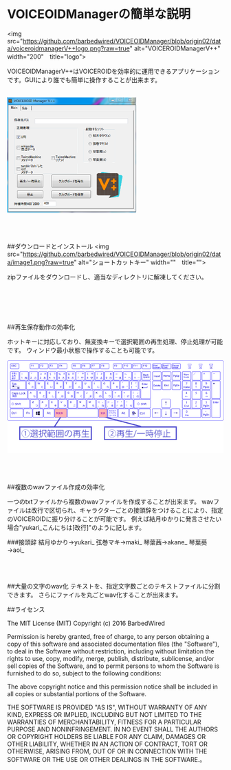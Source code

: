 # VOICEOIDManagerの簡単な説明

<img src="https://github.com/barbedwired/VOICEOIDManager/blob/origin02/data/voiceroidmanagerV++logo.png?raw=true" alt="VOICEROIDManagerV++" width="200"　title="logo">

<p>VOICEOIDManagerV++はVOICEROIDを効率的に運用できるアプリケーションです。GUIにより誰でも簡単に操作することが出来ます。</p>
<br>
<img src="https://github.com/barbedwired/VOICEOIDManager/blob/origin02/data/image0.png?raw=true" alt="ショートカットキー" width="300"　title="">

<br>
<br>
<br>
<br>



##ダウンロードとインストール
<img src="https://github.com/barbedwired/VOICEOIDManager/blob/origin02/data/image1.png?raw=true" alt="ショートカットキー" width=""　title="">
<p>zipファイルをダウンロードし、適当なディレクトリに解凍してください。</p>
<br>
<br>
<br>
<br>

##再生保存動作の効率化
<p>ホットキーに対応しており、無変換キーで選択範囲の再生処理、停止処理が可能です。
ウィンドウ最小状態で操作することも可能です。</p>
<img src="https://github.com/barbedwired/VOICEOIDManager/blob/origin02/data/shortcutkey.png?raw=true" alt="ショートカットキー" width=""　title="">



<br>
<br>
<br>
<br>



##複数のwavファイル作成の効率化
<p>一つのtxtファイルから複数のwavファイルを作成することが出来ます。
wavファイルは改行で区切られ、キャラクターごとの接頭辞をつけることにより、指定のVOICEROIDに振り分けることが可能です。
例えば結月ゆかりに発言させたい場合"yukari_こんにちは[改行]"のように記します。</p>
###接頭辞
結月ゆかり→yukari_
弦巻マキ→maki_
琴葉茜→akane_
琴葉葵→aoi_
<br>
<br>
<br>
<br>
  
  






##大量の文字のwav化
テキストを、指定文字数ごとのテキストファイルに分割できます。
さらにファイルを丸ごとwav化することが出来ます。








##ライセンス

The MIT License (MIT)
Copyright (c) 2016 BarbedWired

Permission is hereby granted, free of charge, to any person obtaining a copy of this software and associated documentation files (the "Software"), to deal in the Software without restriction, including without limitation the rights to use, copy, modify, merge, publish, distribute, sublicense, and/or sell copies of the Software, and to permit persons to whom the Software is furnished to do so, subject to the following conditions:

The above copyright notice and this permission notice shall be included in all copies or substantial portions of the Software.

THE SOFTWARE IS PROVIDED "AS IS", WITHOUT WARRANTY OF ANY KIND, EXPRESS OR IMPLIED, INCLUDING BUT NOT LIMITED TO THE WARRANTIES OF MERCHANTABILITY, FITNESS FOR A PARTICULAR PURPOSE AND NONINFRINGEMENT. IN NO EVENT SHALL THE AUTHORS OR COPYRIGHT HOLDERS BE LIABLE FOR ANY CLAIM, DAMAGES OR OTHER LIABILITY, WHETHER IN AN ACTION OF CONTRACT, TORT OR OTHERWISE, ARISING FROM, OUT OF OR IN CONNECTION WITH THE SOFTWARE OR THE USE OR OTHER DEALINGS IN THE SOFTWARE.。

